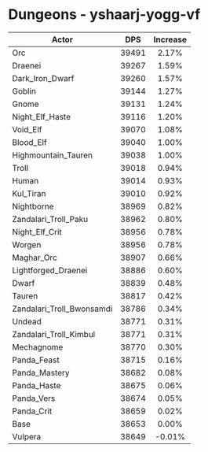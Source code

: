 # Dungeons - yshaarj-yogg-vf
| Actor | DPS | Increase |
|---|:---:|:---:|
|Orc|39491|2.17%|
|Draenei|39267|1.59%|
|Dark_Iron_Dwarf|39260|1.57%|
|Goblin|39144|1.27%|
|Gnome|39131|1.24%|
|Night_Elf_Haste|39116|1.20%|
|Void_Elf|39070|1.08%|
|Blood_Elf|39040|1.00%|
|Highmountain_Tauren|39038|1.00%|
|Troll|39018|0.94%|
|Human|39014|0.93%|
|Kul_Tiran|39010|0.92%|
|Nightborne|38969|0.82%|
|Zandalari_Troll_Paku|38962|0.80%|
|Night_Elf_Crit|38956|0.78%|
|Worgen|38956|0.78%|
|Maghar_Orc|38907|0.66%|
|Lightforged_Draenei|38886|0.60%|
|Dwarf|38839|0.48%|
|Tauren|38817|0.42%|
|Zandalari_Troll_Bwonsamdi|38786|0.34%|
|Undead|38771|0.31%|
|Zandalari_Troll_Kimbul|38771|0.31%|
|Mechagnome|38770|0.30%|
|Panda_Feast|38715|0.16%|
|Panda_Mastery|38682|0.08%|
|Panda_Haste|38675|0.06%|
|Panda_Vers|38674|0.05%|
|Panda_Crit|38659|0.02%|
|Base|38653|0.00%|
|Vulpera|38649|-0.01%|
